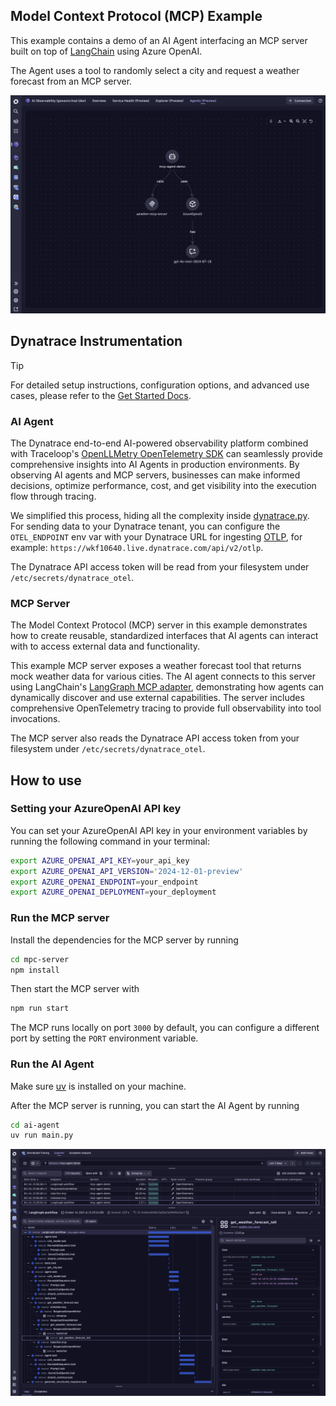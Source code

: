 ## Model Context Protocol (MCP) Example

This example contains a demo of an AI Agent interfacing an MCP server built on top of
[LangChain](https://www.langchain.com/) using Azure OpenAI.

The Agent uses a tool to randomly select a city and request a weather forecast from an MCP server.

![Architecture](./architecture.png)

## Dynatrace Instrumentation

> [!TIP]
> For detailed setup instructions, configuration options, and advanced use cases, please refer to the [Get Started Docs](https://docs.dynatrace.com/docs/shortlink/ai-ml-get-started).

### AI Agent

The Dynatrace end-to-end AI-powered observability platform combined with Traceloop's [OpenLLMetry OpenTelemetry SDK](https://github.com/traceloop/openllmetry) can seamlessly provide comprehensive insights into AI Agents in production environments. By observing AI agents and MCP servers, businesses can make informed decisions, optimize performance, cost, and get visibility into the execution flow through tracing. 

We simplified this process, hiding all the complexity inside [dynatrace.py](./ai-agent/dynatrace.py).
For sending data to your Dynatrace tenant, you can configure the `OTEL_ENDPOINT` env var with your Dynatrace URL for ingesting [OTLP](https://docs.dynatrace.com/docs/shortlink/otel-getstarted-otlpexport), for example: `https://wkf10640.live.dynatrace.com/api/v2/otlp`.

The Dynatrace API access token will be read from your filesystem under `/etc/secrets/dynatrace_otel`. 

### MCP Server

The Model Context Protocol (MCP) server in this example demonstrates how to create reusable, standardized interfaces that AI agents can interact with to access external data and functionality.

This example MCP server exposes a weather forecast tool that returns mock weather data for various cities. The AI agent connects to this server using LangChain's [LangGraph MCP adapter](https://docs.langchain.com/langsmith/server-mcp), demonstrating how agents can dynamically discover and use external capabilities. The server includes comprehensive OpenTelemetry tracing to provide full observability into tool invocations.

The MCP server also reads the Dynatrace API access token from your filesystem under `/etc/secrets/dynatrace_otel`. 

## How to use

### Setting your AzureOpenAI API key

You can set your AzureOpenAI API key in your environment variables by running the following command in your terminal:

```bash
export AZURE_OPENAI_API_KEY=your_api_key
export AZURE_OPENAI_API_VERSION='2024-12-01-preview'
export AZURE_OPENAI_ENDPOINT=your_endpoint
export AZURE_OPENAI_DEPLOYMENT=your_deployment
```

### Run the MCP server 

Install the dependencies for the MCP server by running

```bash
cd mpc-server
npm install
```

Then start the MCP server with

```bash
npm run start
```

The MCP runs locally on port `3000` by default, you can configure a different port by setting the `PORT` environment variable.

### Run the AI Agent

Make sure [uv](https://docs.astral.sh/uv/getting-started/installation/) is installed on your machine.

After the MCP server is running, you can start the AI Agent by running

```bash
cd ai-agent
uv run main.py
```

![tracing](./dynatrace.png)



